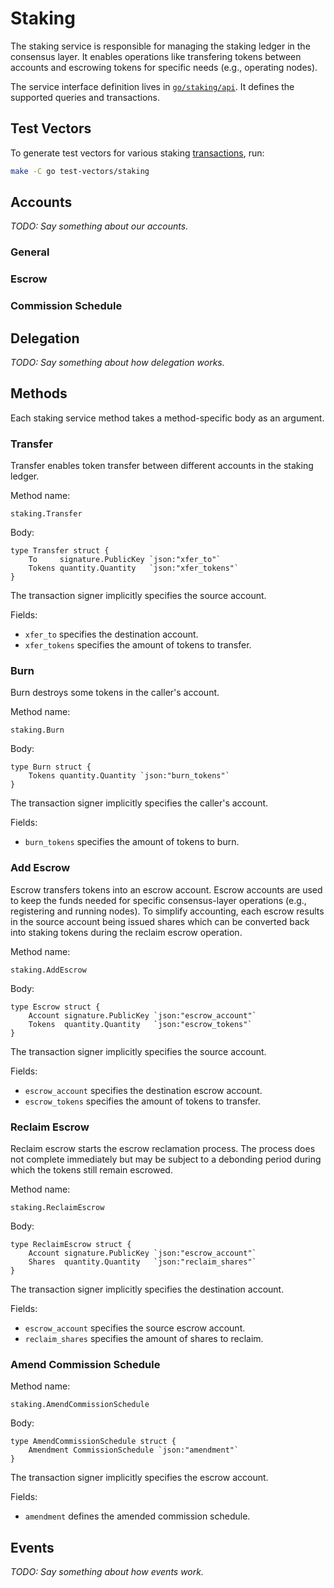 # Staking

The staking service is responsible for managing the staking ledger in the
consensus layer. It enables operations like transfering tokens between accounts
and escrowing tokens for specific needs (e.g., operating nodes).

The service interface definition lives in [`go/staking/api`]. It defines the
supported queries and transactions.

[`go/staking/api`]: ../../go/staking/api

## Test Vectors

To generate test vectors for various staking [transactions], run:

```bash
make -C go test-vectors/staking
```

[transactions]: transactions.md

## Accounts

_TODO: Say something about our accounts._

### General

### Escrow

### Commission Schedule

## Delegation

_TODO: Say something about how delegation works._

## Methods

Each staking service method takes a method-specific body as an argument.

### Transfer

Transfer enables token transfer between different accounts in the staking
ledger.

Method name:

```
staking.Transfer
```

Body:

```golang
type Transfer struct {
    To     signature.PublicKey `json:"xfer_to"`
    Tokens quantity.Quantity   `json:"xfer_tokens"`
}
```

The transaction signer implicitly specifies the source account.

Fields:

* `xfer_to` specifies the destination account.
* `xfer_tokens` specifies the amount of tokens to transfer.

### Burn

Burn destroys some tokens in the caller's account.

Method name:

```
staking.Burn
```

Body:

```golang
type Burn struct {
    Tokens quantity.Quantity `json:"burn_tokens"`
}
```

The transaction signer implicitly specifies the caller's account.

Fields:

* `burn_tokens` specifies the amount of tokens to burn.

### Add Escrow

Escrow transfers tokens into an escrow account. Escrow accounts are used to keep
the funds needed for specific consensus-layer operations (e.g., registering and
running nodes). To simplify accounting, each escrow results in the source
account being issued shares which can be converted back into staking tokens
during the reclaim escrow operation.

Method name:

```
staking.AddEscrow
```

Body:

```golang
type Escrow struct {
    Account signature.PublicKey `json:"escrow_account"`
    Tokens  quantity.Quantity   `json:"escrow_tokens"`
}
```

The transaction signer implicitly specifies the source account.

Fields:

* `escrow_account` specifies the destination escrow account.
* `escrow_tokens` specifies the amount of tokens to transfer.

### Reclaim Escrow

Reclaim escrow starts the escrow reclamation process. The process does not
complete immediately but may be subject to a debonding period during which the
tokens still remain escrowed.

Method name:

```
staking.ReclaimEscrow
```

Body:

```golang
type ReclaimEscrow struct {
    Account signature.PublicKey `json:"escrow_account"`
    Shares  quantity.Quantity   `json:"reclaim_shares"`
}
```

The transaction signer implicitly specifies the destination account.

Fields:

* `escrow_account` specifies the source escrow account.
* `reclaim_shares` specifies the amount of shares to reclaim.

### Amend Commission Schedule

Method name:

```
staking.AmendCommissionSchedule
```

Body:

```golang
type AmendCommissionSchedule struct {
    Amendment CommissionSchedule `json:"amendment"`
}
```

The transaction signer implicitly specifies the escrow account.

Fields:

* `amendment` defines the amended commission schedule.

## Events

_TODO: Say something about how events work._
